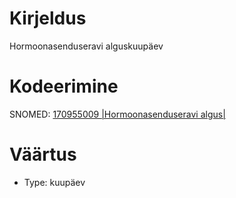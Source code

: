 # Kirjeldus
Hormoonasenduseravi alguskuupäev

# Kodeerimine
SNOMED: [170955009 |Hormoonasenduseravi algus|](concept:snomed-ct|170955009)

# Väärtus
- Type: kuupäev
